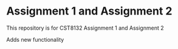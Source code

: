 # Assignment 1 and Assignment 2

This repository is for CST8132 Assignment 1 and Assignment 2

Adds new functionality
